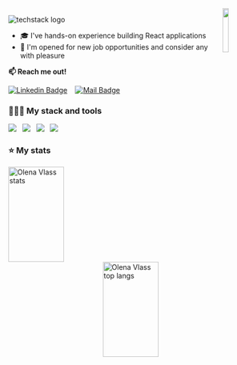 
<img align="right" width="15%" src="https://github.com/ElenVlass/ElenVlass/assets/72293912/ad1a199a-ccec-4f7e-9139-149ba2fa6ba6"/>

![techstack logo](https://readme-components.vercel.app/api?component=logo&logo=👋&desc=Hello_world,_my_name_Mohammad_Hosein_Rostami&f&fill=linear-gradient%28to%20right%2C%20%231f1c2c%2C%20%23928dab%29)

- 🎓 I've hands-on experience building React applications
- 💼 I'm opened for new job opportunities and consider any with pleasure
  
**:mailbox:  Reach me out!**

[![Linkedin Badge](https://img.shields.io/badge/-Olena_Vlasenko-0e76a8?style=flat&labelColor=0e76a8&logo=linkedin&logoColor=white)](https://www.linkedin.com/in/mohammad-hosein-rostami/)&nbsp;&nbsp;&nbsp;
[![Mail Badge](https://img.shields.io/badge/-Olena_Vlasenko-c0392b?style=flat&labelColor=c0392b&logo=gmail&logoColor=white)](mohammad.hussein.rostami@gmail.com)&nbsp;&nbsp;&nbsp;

### 👨🏻‍💻 My stack and tools

<img  src="https://readme-components.vercel.app/api?component=logo&fill=linear-gradient%28to%20right%2C%20%231f1c2c%2C%20%23928dab%29&logo=typeScript&svgfill=2d79c7">&nbsp;&nbsp;&nbsp;<img  src="https://readme-components.vercel.app/api?component=logo&fill=linear-gradient%28to%20right%2C%20%231f1c2c%2C%20%23928dab%29&logo=javaScript&svgfill=f6df1c">&nbsp;&nbsp;&nbsp;<img  src="https://readme-components.vercel.app/api?component=logo&fill=linear-gradient%28to%20right%2C%20%231f1c2c%2C%20%23928dab%29&logo=react&animation=spin&svgfill=15d8fe">&nbsp;&nbsp;&nbsp;<img  src="https://readme-components.vercel.app/api?component=logo&fill=linear-gradient%28to%20right%2C%20%231f1c2c%2C%20%23928dab%29&logo=node.js&svgfill=659b60">&nbsp;&nbsp;&nbsp;


### ⭐️ My stats

<img src="https://github-readme-stats.vercel.app/api?username=Mohammad-Hosein-rostami&show_icons=true&count_private=true&hide=stars&rank_icon=github&theme=radical&bg_color=0,1f1c2c,928dab&hide_border=true&border_radius=20" width="47%" alt="Olena Vlass stats" align="left" height="190">


<img src="https://github-readme-stats.vercel.app/api/top-langs?username=Mohammad-Hosein-Rostami&layout=compact&hide_progress=true&langs_count=6&theme=radical&bg_color=0,1f1c2c,928dab&hide_border=true&border_radius=20" width="47%" alt="Olena Vlass top langs" align="right" height="190"/>
